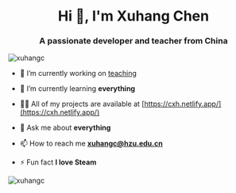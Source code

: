 <h1 align="center">Hi 👋, I'm Xuhang Chen</h1>
<h3 align="center">A passionate developer and teacher from China</h3>

<p align="left"> <img src="https://komarev.com/ghpvc/?username=xuhangc" alt="xuhangc" /> </p>

- 🔭 I’m currently working on [teaching](https://lkljty.gitee.io/)

- 🌱 I’m currently learning **everything**

- 👨‍💻 All of my projects are available at [https://cxh.netlify.app/](https://cxh.netlify.app/)

- 💬 Ask me about **everything**

- 📫 How to reach me **xuhangc@hzu.edu.cn**

- ⚡ Fun fact **I love Steam**

<p><img align="center" src="https://github-readme-stats.vercel.app/api?username=xuhangc&show_icons=true" alt="xuhangc" /></p>
